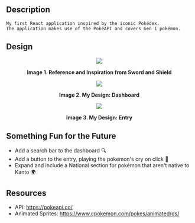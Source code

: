 ## Description
```
My first React application inspired by the iconic Pokédex. 
The application makes use of the PokéAPI and covers Gen 1 pokémon.
```
<p></p>

## Design
<p align="center"><img src="/pokedex/demo/Pokédex_entry_SS.png"/></p>
<b><div align="center">Image 1. Reference and Inspiration from Sword and Shield</b></div>
<p></p>
<p align="center"><img src="/pokedex/demo/dash_mine.gif"/></p>
<b><div align="center">Image 2. My Design: Dashboard </b></div>
<p></p>
<p align="center"><img src="/pokedex/demo/pikachu_entry_mine.gif"/></p>
<b><div align="center">Image 3. My Design: Entry </b></div>

<p></p>

## Something Fun for the Future
- Add a search bar to the dashboard 🔍
- Add a button to the entry, playing the pokemon's cry on click 📢
- Expand and include a National section for pokémon that aren't native to Kanto 🌍

## Resources 

- API: https://pokeapi.co/
- Animated Sprites: https://www.cpokemon.com/pokes/animated/ds/ 

